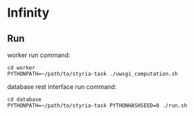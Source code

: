 # Infinity

## Run
worker run command:
```
cd worker
PYTHONPATH=~/path/to/styria-task ./uwsgi_computation.sh
```
database rest interface run command:
```
cd database
PYTHONPATH=~/path/to/styria-task PYTHONHASHSEED=0 ./run.sh
```
